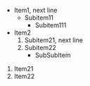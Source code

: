 ﻿* Item1,
  next line
  + Subitem11
    - Subitem111
*  Item2
    1. Subitem21,
       next line
    2. Subitem22
        * SubSubItem

1. Item21
2. Item22